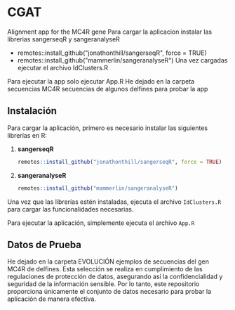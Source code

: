 # CGAT
Alignment app for the MC4R gene
Para cargar la aplicacion  instalar las librerias sangerseqR y sangeranalyseR
- remotes::install_github("jonathonthill/sangerseqR", force = TRUE)
- remotes::install_github("mammerlin/sangeranalyseR")
Una vez cargadas ejecutar el archivo IdClusters.R

Para ejecutar la app solo ejecutar App.R 
He dejado en la carpeta secuencias MC4R secuencias de algunos delfines para probar la app


## Instalación

Para cargar la aplicación, primero es necesario instalar las siguientes librerías en R:

1. **sangerseqR**
    ```R
    remotes::install_github("jonathonthill/sangerseqR", force = TRUE)
    ```

2. **sangeranalyseR**
    ```R
    remotes::install_github("mammerlin/sangeranalyseR")
    ```

Una vez que las librerías estén instaladas, ejecuta el archivo `IdClusters.R` para cargar las funcionalidades necesarias.

Para ejecutar la aplicación, simplemente ejecuta el archivo `App.R`


## Datos de Prueba

He dejado en la carpeta EVOLUCIÓN ejemplos de secuencias del gen MC4R de delfines. Esta selección se realiza en cumplimiento de las regulaciones de protección de datos, asegurando así la confidencialidad y seguridad de la información sensible. Por lo tanto, este repositorio proporciona únicamente el conjunto de datos necesario para probar la aplicación de manera efectiva.
